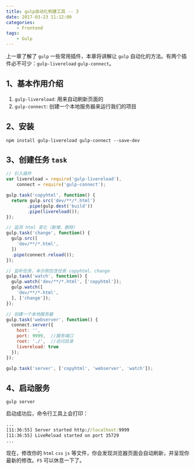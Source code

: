 ```yaml
---
title: gulp自动化构建工具 -- 3
date: 2017-03-23 11:12:00
categories:
    - Frontend
tags:
    - Gulp
---
```


上一章了解了 `gulp` 一些常用插件，本章将讲解让 `gulp` 自动化的方法。有两个插件必不可少：`gulp-livereload` `gulp-connect`。
<!-- more -->

## 1、基本作用介绍
1. `gulp-livereload`: 用来自动刷新页面的
2. `gulp-connect`: 创建一个本地服务器来运行我们的项目

## 2、安装
```
npm install gulp-livereload gulp-connect --save-dev
```

## 3、创建任务 `task`
``` javascript
// 引入插件
var livereload = require('gulp-livereload'),
    connect = require('gulp-connect');

gulp.task('copyhtml', function() {
  return gulp.src('dev/**/*.html')
        .pipe(gulp.dest('build'))
        .pipe(livereload());
});

// 监测 html 变化（新增、删除）
gulp.task('change', function() {
  gulp.src([
    'dev/**/*.html',
  ])
  .pipe(connect.reload());
});

// 监听任务，本示例包含任务 copyhtml、change
gulp.task('watch', function() {
  gulp.watch('dev/**/*.html', ['copyhtml']);
  gulp.watch([
    'dev/**/*.html',
  ], ['change']);
});

// 创建一个本地服务器
gulp.task('webserver', function() {
  connect.server({
    host: '',
    port: 9999,  //服务端口
    root: './',  //访问目录
    livereload: true
  });
});

gulp.task('server', ['copyhtml', 'webserver', 'watch']);
```

## 4、启动服务
```
gulp server
```
启动成功后，命令行工具上会打印：
``` cmd
...
[11:36:55] Server started http://localhost:9999
[11:36:55] LiveReload started on port 35729
...
```

现在，修改你的 `html` `css` `js` 等文件，你会发现浏览器页面会自动刷新，并呈现你最新的修改。`F5` 可以休息一下了。